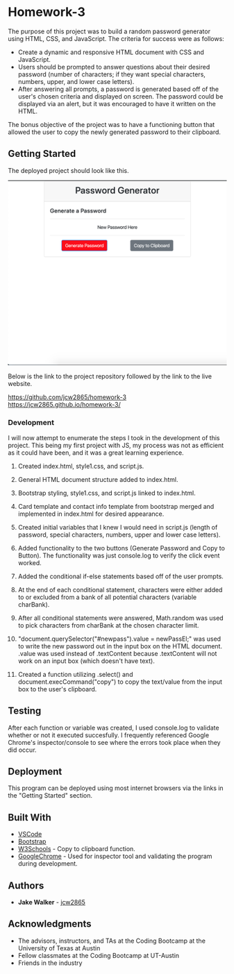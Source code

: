 # Homework-3

The purpose of this project was to build a random password generator using HTML, CSS, and JavaScript. The criteria for success were as follows:

* Create a dynamic and responsive HTML document with CSS and JavaScript.
* Users should be prompted to answer questions about their desired password (number of characters; if they want special characters, numbers, upper, and lower case letters). 
* After answering all prompts, a password is generated based off of the user's chosen criteria and displayed on screen. The password could be displayed via an alert, but it was encouraged to have it written on the HTML.

The bonus objective of the project was to have a functioning button that allowed the user to copy the newly generated password to their clipboard. 

## Getting Started

The deployed project should look like this.

![DeployedProject](DeployedProjectScreenShot.png)

Below is the link to the project repository followed by the link to the live website. 

https://github.com/jcw2865/homework-3
https://jcw2865.github.io/homework-3/

### Development

I will now attempt to enumerate the steps I took in the development of this project. This being my first project with JS, my process was not as efficient as it could have been, and it was a great learning experience. 

1. Created index.html, style1.css, and script.js. 

2. General HTML document structure added to index.html. 

3. Bootstrap styling, style1.css, and script.js linked to index.html. 

4. Card template and contact info template from bootstrap merged and implemented in index.html for desired appearance. 

5. Created initial variables that I knew I would need in script.js (length of password, special characters, numbers, upper and lower case letters). 

6. Added functionality to the two buttons (Generate Password and Copy to Button). The functionality was just console.log to verify the click event worked.

7. Added the conditional if-else statements based off of the user prompts. 

8. At the end of each conditional statement, characters were either added to or excluded from a bank of all potential characters (variable charBank).

9. After all conditional statements were answered, Math.random was used to pick characters from charBank at the chosen character limit. 

10. "document.querySelector("#newpass").value = newPassEl;" was used to write the new password out in the input box on the HTML document. .value was used instead of .textContent because .textContent will not work on an input box (which doesn't have text).

11. Created a function utilizing .select() and document.execCommand("copy") to copy the text/value from the input box to the user's clipboard.

## Testing

After each function or variable was created, I used console.log to validate whether or not it executed succesfully. I frequently referenced Google Chrome's inspector/console to see where the errors took place when they did occur. 

## Deployment

This program can be deployed using most internet browsers via the links in the "Getting Started" section. 

## Built With

* [VSCode](https://code.visualstudio.com/)
* [Bootstrap](https://getbootstrap.com/)
* [W3Schools](https://www.w3schools.com/) - Copy to clipboard function.
* [GoogleChrome](https://www.google.com/chrome/) - Used for inspector tool and validating the program during development. 

<!-- ## Contributing

Please read [CONTRIBUTING.md](https://gist.github.com/PurpleBooth/b24679402957c63ec426) for details on our code of conduct, and the process for submitting pull requests to us. -->

## Authors

* **Jake Walker** - [jcw2865](https://github.com/jcw2865)

<!-- See also the list of [contributors](https://github.com/your/project/contributors) who participated in this project. -->

<!-- ## License

This project is licensed under the MIT License - see the [LICENSE.md](LICENSE.md) file for details -->

## Acknowledgments

* The advisors, instructors, and TAs at the Coding Bootcamp at the University of Texas at Austin
* Fellow classmates at the Coding Bootcamp at UT-Austin
* Friends in the industry
